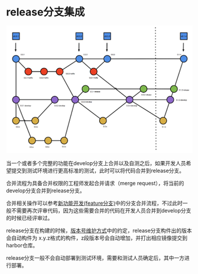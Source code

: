 # release分支集成

![branchs](./images/branchs.jpg)

当一个或者多个完整的功能在develop分支上合并以及自测之后，如果开发人员希望提交到测试环境进行更高标准的测试，此时可以将代码合并到release分支。

合并流程为具备合并权限的工程师发起合并请求（merge request），将当前的develop分支合并到release分支。

合并相关操作可以参考[新功能开发(feature分支)](start_new_feature.html)中的分支合并流程，不过此时一般不需要再次评审代码，因为这些需要合并的代码在开发人员合并到develop分支的时候已经评审过。

release分支在构建的时候，[版本号维护方式](version_number.html)中的约定，release分支构件出的版本会自动构件为 x.y.z格式的构件，z段版本号会自动增加，并打出相应镜像提交到harbor仓库。

release分支一般不会自动部署到测试环境，需要和测试人员确定后，其中一方进行部署。
